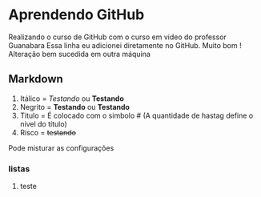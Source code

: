 # Aprendendo GitHub

 Realizando o curso de GitHub com o curso em video do professor Guanabara
 Essa linha eu adicionei diretamente no GitHub. Muito bom !
 Alteração bem sucedida em outra máquina

## Markdown


1. Itálico = *Testando* ou **Testando**
1. Negrito = **Testando** ou __Testando__
1. Titulo = É colocado com o simbolo # (A quantidade de hastag define o nível do título)
1. Risco = ~~testando~~

Pode misturar as configurações

### listas
1. teste
